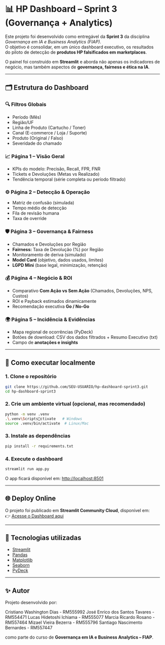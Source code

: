 # 📊 HP Dashboard – Sprint 3 (Governança + Analytics)

Este projeto foi desenvolvido como entregável da **Sprint 3** da disciplina *Governança em IA e Business Analytics (FIAP)*.  
O objetivo é consolidar, em um único dashboard executivo, os resultados do piloto de detecção de **produtos HP falsificados em marketplaces**.  

O painel foi construído em **Streamlit** e aborda não apenas os indicadores de negócio, mas também aspectos de **governança, fairness e ética na IA**.

---

## 🗂️ Estrutura do Dashboard

### 🔍 Filtros Globais
- Período (Mês)
- Região/UF
- Linha de Produto (Cartucho / Toner)
- Canal (E-commerce / Loja / Suporte)
- Produto (Original / Falso)
- Severidade do chamado

### 📈 Página 1 – Visão Geral
- KPIs do modelo: Precisão, Recall, FPR, FNR  
- Tickets e Devoluções (Metas vs Realizado)  
- Tendência temporal (série completa ou período filtrado)

### ⚙️ Página 2 – Detecção & Operação
- Matriz de confusão (simulada)  
- Tempo médio de detecção  
- Fila de revisão humana  
- Taxa de override  

### 🛡️ Página 3 – Governança & Fairness
- Chamados e Devoluções por Região  
- **Fairness:** Taxa de Devolução (%) por Região  
- Monitoramento de deriva (simulado)  
- **Model Card** (objetivo, dados usados, limites)  
- **LGPD Mini** (base legal, minimização, retenção)

### 💰 Página 4 – Negócio & ROI
- Comparativo **Com Ação vs Sem Ação** (Chamados, Devoluções, NPS, Custos)  
- ROI e Payback estimados dinamicamente  
- Recomendação executiva **Go / No-Go**

### 🌍 Página 5 – Incidência & Evidências
- Mapa regional de ocorrências (PyDeck)  
- Botões de download: CSV dos dados filtrados + Resumo Executivo (txt)  
- Campo de **anotações e insights**

---

## 🚀 Como executar localmente

### 1. Clone o repositório
```bash
git clone https://github.com/SEU-USUARIO/hp-dashboard-sprint3.git
cd hp-dashboard-sprint3
```

### 2. Crie um ambiente virtual (opcional, mas recomendado)
```bash
python -m venv .venv
.\.venv\Scriptsctivate   # Windows
source .venv/bin/activate  # Linux/Mac
```

### 3. Instale as dependências
```bash
pip install -r requirements.txt
```

### 4. Execute o dashboard
```bash
streamlit run app.py
```

O app ficará disponível em: [http://localhost:8501](http://localhost:8501)

---

## 🌐 Deploy Online
O projeto foi publicado em **Streamlit Community Cloud**, disponível em:  
👉 [Acesse o Dashboard aqui](https://seu-link.streamlit.app)  

---

## 📌 Tecnologias utilizadas
- [Streamlit](https://streamlit.io/)  
- [Pandas](https://pandas.pydata.org/)  
- [Matplotlib](https://matplotlib.org/)  
- [Seaborn](https://seaborn.pydata.org/)  
- [PyDeck](https://deckgl.readthedocs.io/en/latest/)  

---

## ✨ Autor
Projeto desenvolvido por:

Cristiano Washington Dias - RM555992 
José Enrico dos Santos Tavares - RM554471 
Lucas Hidetoshi Ichiama - RM555077 
Marcia Ricardo Rosano - RM557464 
Mizael Vieira Bezerra - RM555796 
Santiago Nascimento Bernardes - RM557447 

como parte do curso de **Governança em IA e Business Analytics – FIAP**.  
